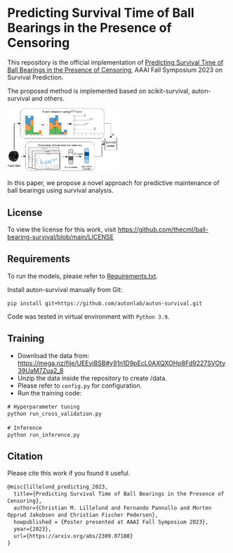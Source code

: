 # Predicting Survival Time of Ball Bearings in the Presence of Censoring

This repository is the official implementation of [Predicting Survival Time of Ball Bearings in the Presence of Censoring](https://arxiv.org/abs/2309.07188), AAAI Fall Symposium 2023 on Survival Prediction.

The proposed method is implemented based on scikit-survival, auton-survival and others.

<p align="left"><img src="https://github.com/thecml/ball-bearing-survival/blob/main/img/pipeline.png" width="50%" height="50%">

In this paper, we propose a novel approach for predictive maintenance of ball bearings using survival analysis.
    
License
--------
To view the license for this work, visit https://github.com/thecml/ball-bearing-survival/blob/main/LICENSE

Requirements
----------------------
To run the models, please refer to [Requirements.txt](https://github.com/thecml/ball-bearing-survival/blob/main/requirements.txt).

Install auton-survival manually from Git:
```
pip install git+https://github.com/autonlab/auton-survival.git
```

Code was tested in virtual environment with `Python 3.9`.

Training
--------
- Download the data from: https://mega.nz/file/UEEyjBSB#y91n1D9pEcL0AXQXOHp8Fd9227SVOty39UaM7Zua2_8
- Unzip the data inside the repository to create /data.
- Please refer to `config.py` for configuration.
- Run the training code:

```
# Hyperparameter tuning
python run_cross_validation.py

# Inference
python run_inference.py
```

Citation
--------
Please cite this work if you found it useful.
```
@misc{lillelund_predicting_2023,
  title={Predicting Survival Time of Ball Bearings in the Presence of Censoring}, 
  author={Christian M. Lillelund and Fernando Pannullo and Morten Opprud Jakobsen and Christian Fischer Pedersen},
  howpublished = {Poster presented at AAAI Fall Symposium 2023},
  year={2023},
  url={https://arxiv.org/abs/2309.07188}
}
```
